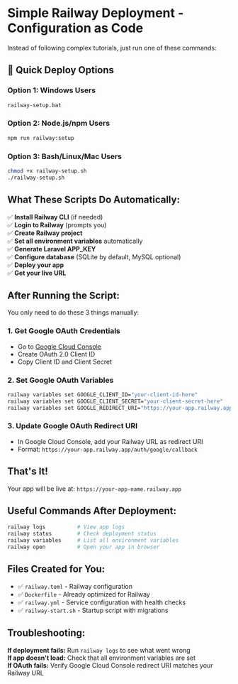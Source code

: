 # Simple Railway Deployment - Configuration as Code

Instead of following complex tutorials, just run one of these commands:

## 🚀 Quick Deploy Options

### Option 1: Windows Users
```cmd
railway-setup.bat
```

### Option 2: Node.js/npm Users  
```bash
npm run railway:setup
```

### Option 3: Bash/Linux/Mac Users
```bash
chmod +x railway-setup.sh
./railway-setup.sh
```

## What These Scripts Do Automatically:

✅ **Install Railway CLI** (if needed)  
✅ **Login to Railway** (prompts you)  
✅ **Create Railway project**  
✅ **Set all environment variables** automatically  
✅ **Generate Laravel APP_KEY**  
✅ **Configure database** (SQLite by default, MySQL optional)  
✅ **Deploy your app**  
✅ **Get your live URL**  

## After Running the Script:

You only need to do these 3 things manually:

### 1. Get Google OAuth Credentials
- Go to [Google Cloud Console](https://console.cloud.google.com)
- Create OAuth 2.0 Client ID
- Copy Client ID and Client Secret

### 2. Set Google OAuth Variables
```bash
railway variables set GOOGLE_CLIENT_ID="your-client-id-here"
railway variables set GOOGLE_CLIENT_SECRET="your-client-secret-here"  
railway variables set GOOGLE_REDIRECT_URI="https://your-app.railway.app/auth/google/callback"
```

### 3. Update Google OAuth Redirect URI
- In Google Cloud Console, add your Railway URL as redirect URI
- Format: `https://your-app.railway.app/auth/google/callback`

## That's It! 

Your app will be live at: `https://your-app-name.railway.app`

## Useful Commands After Deployment:

```bash
railway logs          # View app logs
railway status        # Check deployment status  
railway variables     # List all environment variables
railway open          # Open your app in browser
```

## Files Created for You:

- ✅ `railway.toml` - Railway configuration
- ✅ `Dockerfile` - Already optimized for Railway  
- ✅ `railway.yml` - Service configuration with health checks
- ✅ `railway-start.sh` - Startup script with migrations

## Troubleshooting:

**If deployment fails:** Run `railway logs` to see what went wrong  
**If app doesn't load:** Check that all environment variables are set  
**If OAuth fails:** Verify Google Cloud Console redirect URI matches your Railway URL
